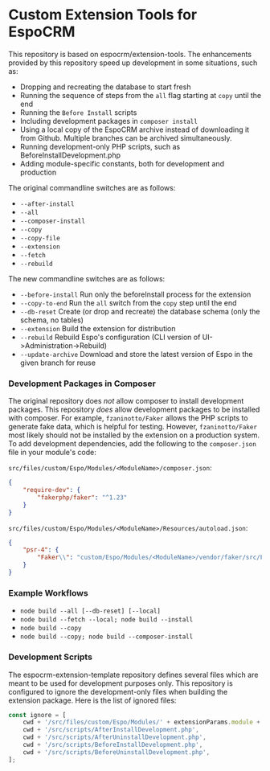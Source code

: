 # Custom Extension Tools for EspoCRM

This repository is based on espocrm/extension-tools. The enhancements provided by this repository speed up development in some situations, such as:
* Dropping and recreating the database to start fresh
* Running the sequence of steps from the `all` flag starting at `copy` until the end
* Running the `Before Install` scripts
* Including development packages in `composer install`
* Using a local copy of the EspoCRM archive instead of downloading it from Github. Multiple branches can be archived simultaneously.
* Running development-only PHP scripts, such as BeforeInstallDevelopment.php
* Adding module-specific constants, both for development and production

The original commandline switches are as follows:
* `--after-install`
* `--all`
* `--composer-install`
* `--copy`
* `--copy-file`
* `--extension`
* `--fetch`
* `--rebuild`

The new commandline switches are as follows:
* `--before-install`             Run only the beforeInstall process for the extension
* `--copy-to-end`                Run the `all` switch from the `copy` step until the end
* `--db-reset`                   Create (or drop and recreate) the database schema (only the schema, no tables)
* `--extension`                  Build the extension for distribution
* `--rebuild`                    Rebuild Espo's configuration (CLI version of UI->Administration->Rebuild)
* `--update-archive`             Download and store the latest version of Espo in the given branch for reuse

### Development Packages in Composer
The original repository does _not_ allow composer to install development packages. This repository _does_ allow development packages to be installed with composer. For example, `fzaninotto/Faker` allows the PHP scripts to generate fake data, which is helpful for testing. However, `fzaninotto/Faker` most likely should not be installed by the extension on a production system. To add development dependencies, add the following to the `composer.json` file in your module's code:

`src/files/custom/Espo/Modules/<ModuleName>/composer.json`:
```json
{
    "require-dev": {
        "fakerphp/faker": "^1.23"
    }
}
```
`src/files/custom/Espo/Modules/<ModuleName>/Resources/autoload.json`:
```json
{
    "psr-4": {
        "Faker\\": "custom/Espo/Modules/<ModuleName>/vendor/faker/src/Faker/"
    }
}
```

### Example Workflows
* `node build --all [--db-reset] [--local]`
* `node build --fetch --local; node build --install`
* `node build --copy`
* `node build --copy; node build --composer-install`

### Development Scripts
The espocrm-extension-template repository defines several files which are meant to be used for development purposes only. This repository is configured to ignore the development-only files when building the extension package. Here is the list of ignored files:
```javascript
const ignore = [
    cwd + '/src/files/custom/Espo/Modules/' + extensionParams.module + '/Classes/ConstantsDevelopment.php',
    cwd + '/src/scripts/AfterInstallDevelopment.php',
    cwd + '/src/scripts/AfterUninstallDevelopment.php',
    cwd + '/src/scripts/BeforeInstallDevelopment.php',
    cwd + '/src/scripts/BeforeUninstallDevelopment.php',
];
```